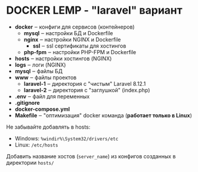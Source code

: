 # DOCKER LEMP - "laravel" вариант #

* **docker** ‒ конфиги для сервисов (контейнеров)
    * **mysql** ‒ настройки БД и Dockerfile
    * **nginx** ‒ настройки NGINX и Dockerfile
        * **ssl** ‒ ssl сертификаты для хостингов
    * **php-fpm** ‒ настройки PHP-FPM и Dockerfile
* **hosts** ‒ настройки хостингов (NGINX)
* **logs** ‒ логи (NGINX)
* **mysql** ‒ файлы БД
* **www** ‒ файлы проектов
    * **laravel-1** ‒ директория с "чистым" Laravel 8.12.1
    * **laravel-2** ‒ директория с "заглушкой" (index.php)
* **.env** ‒ файл для переменных
* **.gitignore**
* **docker-compose.yml**
* **Makefile** ‒ "оптимизация" docker команда (**работает только в Linux**) 
    
Не забывайте добавлять в hosts:

* Windows: `%windir%\System32/drivers/etc`
* Linux: `/etc/hosts`

Добавить название хостов (`server_name`) из конфигов созданных в директории `hosts/`